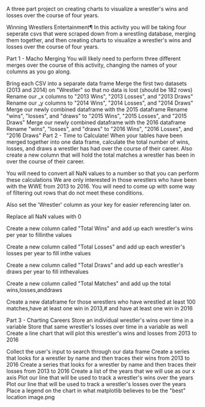 A three part project on creating charts to visualize a wrestler's wins and losses over the course of four years. 

Winning Wrestlers Entertainment¶
In this activity you will be taking four seperate csvs that were scraped down from a wrestling database, merging them together, and then creating charts to visualize a wrestler's wins and losses over the course of four years.

Part 1 - Macho Merging
You will likely need to perform three different merges over the course of this activity, changing the names of your columns as you go along.

Bring each CSV into a separate data frame
Merge the first two datasets (2013 and 2014) on "Wrestler" so that no data is lost (should be 182 rows)
Rename our _x columns to "2013 Wins", "2013 Losses", and "2013 Draws"
Rename our _y columns to "2014 Wins", "2014 Losses", and "2014 Draws"
Merge our newly combined dataframe with the 2015 dataframe
Rename "wins", "losses", and "draws" to "2015 Wins", "2015 Losses", and "2015 Draws"
Merge our newly combined dataframe with the 2016 dataframe
Rename "wins", "losses", and "draws" to "2016 Wins", "2016 Losses", and "2016 Draws"
Part 2 - Time to Calculate!
When your tables have been merged together into one data frame, calculate the total number of wins, losses, and draws a wrestler has had over the course of their career. Also create a new column that will hold the total matches a wrestler has been in over the course of their career.

You will need to convert all NaN values to a number so that you can perform these calculations We are only interested in those wrestlers who have been with the WWE from 2013 to 2016. You will need to come up with some way of filtering out rows that do not meet these conditions.

Also set the 'Wrestler' column as your key for easier referencing later on.

Replace all NaN values with 0

Create a new column called "Total Wins" and add up each wrestler's wins per year to fillinthe values

Create a new column called "Total Losses" and add up each wrestler's losses per year to fill inthe values

Create a new column called "Total Draws" and add up each wrestler's draws per year to fill inthevalues

Create a new column called "Total Matches" and add up the total wins,losses,anddraws

Create a new dataframe for those wrestlers who have wrestled at least 100 matches,have at least one win in 2013,# and have at least one win in 2016

Part 3 - Charting Careers
Store an individual wrestler's wins over time in a variable Store that same wrestler's losses over time in a variable as well Create a line chart that will plot this wrestler's wins and losses from 2013 to 2016

Collect the user's input to search through our data frame
Create a series that looks for a wrestler by name and then traces their wins from 2013 to 2016
Create a series that looks for a wrestler by name and then traces their losses from 2013 to 2016
Create a list of the years that we will use as our x axis
Plot our line that will be used to track a wrestler's wins over the years
Plot our line that will be used to track a wrestler's losses over the years
Place a legend on the chart in what matplotlib believes to be the "best" location
image.png